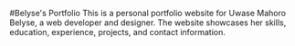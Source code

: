 #Belyse's Portfolio
This is a personal portfolio website for Uwase Mahoro Belyse, a web developer and designer. The website showcases her skills, education, experience, projects, and contact information.
